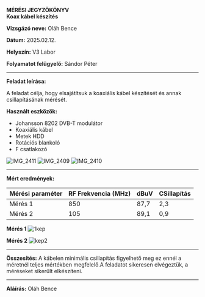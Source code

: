 **MÉRÉSI JEGYZŐKÖNYV**  
**Koax kábel készítés**  

**Vizsgázó neve:** Oláh Bence

**Dátum:** 2025.02.12.

**Helyszín:** V3 Labor

**Folyamatot felügyelő:** Sándor Péter  

---

**Feladat leírása:**

A feladat célja, hogy elsajátítsuk a koaxiális kábel készítését és annak csillapításának mérését.

**Használt eszközök:**

- Johansson 8202 DVB-T modulátor
- Koaxiális kábel
- Metek HDD
- Rotációs blankoló
- F csatlakozó
 
![IMG_2411](https://github.com/user-attachments/assets/b499ec5d-011f-425f-b9a6-0213b4b1835b)
![IMG_2409](https://github.com/user-attachments/assets/0b7ca87e-cfbe-40ee-8c7a-6b4697d8198d)
![IMG_2410](https://github.com/user-attachments/assets/1f68b7d6-ea57-4886-b5a8-4d20c892f532)


---

**Mért eredmények:**


| **Mérési paraméter** | **RF Frekvencia (MHz)** | **dBuV** |**CSillapítás**  |
|----------------------|-------------------------|----------|-----------------|
| Mérés 1              | 850                     | 87,7     | 2,3             |
| Mérés 2              | 105                     | 89,1     | 0,9             |

**Mérés 1**
![1kep](https://github.com/user-attachments/assets/9891bb76-ea42-4085-b9a2-bf177c8c43bd)


**Mérés 2**
 ![kep2](https://github.com/user-attachments/assets/8abba6d2-68ba-4e4e-80cf-0747ef9fa7d2)



---

**Összesítés:**
 A kábelen minimális csillapítás figyelhető meg ez ennél a méretnél teljes mértékben megfelelő.A feladatot sikeresen elvégeztük, a méréseket sikerült elkészíteni.
 
---
**Aláírás:**
Oláh Bence
